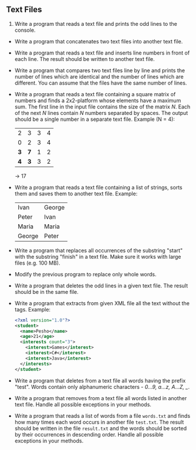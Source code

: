 ## Text Files

1. Write a program that reads a text file and prints the odd lines to the console.
* Write a program that concatenates two text files into another text file.
* Write a program that reads a text file and inserts line numbers in front of each line. The result should be written to another text file.
* Write a program that compares two text files line by line and prints the number of lines which are identical and the number of lines which are different. You can assume that the files have the same number of lines.
* Write a program that reads a text file containing a square matrix of numbers and finds a 2x2-platform whose elements have a maximum sum. The first line in the input file contains the size of the matrix *N*. Each of the next *N* lines contain *N* numbers separated by spaces. The output should be a single number in a separate text file. Example (N = 4):
  <table border=0>
      <tr>
          <td>2</td>
          <td>3</td>
          <td>3</td>
          <td>4</td>
      </tr>
      <tr>
          <td>0</td>
          <td>2</td>
          <td>3</td>
          <td>4</td>
      </tr>
      <tr>
          <td><strong>3</strong></td>
          <td><strong>7</strong></td>
          <td>1</td>
          <td>2</td>
      </tr>
      <tr>
          <td><strong>4</strong></td>
          <td><strong>3</strong></td>
          <td>3</td>
          <td>2</td>
      </tr>
  </table>
  -> 17
* Write a program that reads a text file containing a list of strings, sorts them and saves them to another text file. Example:
  <table>
    <tr>
        <td>Ivan</td>
        <td>George</td>
    </tr>
    <tr>
        <td>Peter</td>
        <td>Ivan</td>
    </tr>
    <tr>
        <td>Maria</td>
        <td>Maria</td>
    </tr>
    <tr>
        <td>George</td>
        <td>Peter</td>
    </tr>
  </table>
* Write a program that replaces all occurrences of the substring "start" with the substring "finish" in a text file. Make sure it works with large files (e.g. 100 MB).
* Modify the previous program to replace only whole words.
* Write a program that deletes the odd lines in a given text file. The result should be in the same file.
* Write a program that extracts from given XML file all the text without the tags. Example:
    
    ```xml
    <?xml version="1.0"?>
	<student>
	  <name>Pesho</name>
	  <age>21</age>
	  <interests count="3">
		<interest>Games</interest>
		<interest>C#</interest>
		<interest>Java</interest>
	  </interests>
	</student>
    ```
* Write a program that deletes from a text file all words having the prefix "test". Words contain only alphanumeric characters - *0...9, a...z, A...Z, _*.
* Write a program that removes from a text file all words listed in another text file. Handle all possible exceptions in your methods.
* Write a program that reads a list of words from a file `words.txt` and finds how many times each word occurs in another file `test.txt`. The result should be written in the file `result.txt` and the words should be sorted by their occurrences in descending order. Handle all possible exceptions in your methods.

